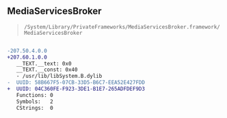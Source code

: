 ## MediaServicesBroker

> `/System/Library/PrivateFrameworks/MediaServicesBroker.framework/MediaServicesBroker`

```diff

-207.50.4.0.0
+207.60.1.0.0
   __TEXT.__text: 0x0
   __TEXT.__const: 0x40
   - /usr/lib/libSystem.B.dylib
-  UUID: 58B667F5-07CB-33D5-B6C7-EEA52E427FDD
+  UUID: 04C360FE-F923-3DE1-B1E7-265ADFDEF9D3
   Functions: 0
   Symbols:   2
   CStrings:  0

```
